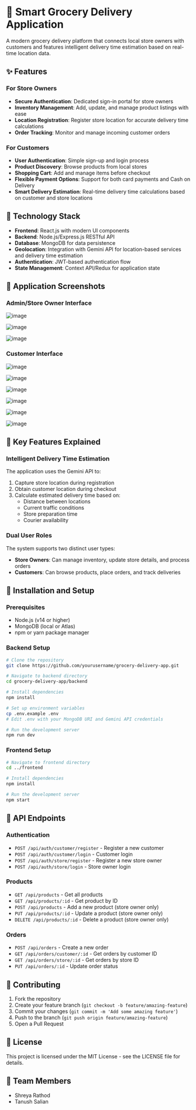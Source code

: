 # 🛒 Smart Grocery Delivery Application

A modern grocery delivery platform that connects local store owners with customers and features intelligent delivery time estimation based on real-time location data.

## ✨ Features

### For Store Owners
- **Secure Authentication**: Dedicated sign-in portal for store owners
- **Inventory Management**: Add, update, and manage product listings with ease
- **Location Registration**: Register store location for accurate delivery time calculations
- **Order Tracking**: Monitor and manage incoming customer orders

### For Customers
- **User Authentication**: Simple sign-up and login process
- **Product Discovery**: Browse products from local stores
- **Shopping Cart**: Add and manage items before checkout
- **Flexible Payment Options**: Support for both card payments and Cash on Delivery
- **Smart Delivery Estimation**: Real-time delivery time calculations based on customer and store locations

## 🔧 Technology Stack

- **Frontend**: React.js with modern UI components
- **Backend**: Node.js/Express.js RESTful API
- **Database**: MongoDB for data persistence
- **Geolocation**: Integration with Gemini API for location-based services and delivery time estimation
- **Authentication**: JWT-based authentication flow
- **State Management**: Context API/Redux for application state

## 📸 Application Screenshots

### Admin/Store Owner Interface
![image](https://github.com/user-attachments/assets/9c0d6a6b-c096-4f0a-8940-2c2fc3b72d2f)


![image](https://github.com/user-attachments/assets/f7cb5234-4dfd-44bf-a775-ab58a0200118)

![image](https://github.com/user-attachments/assets/f4611480-102f-4243-ab57-c5f4d6ad268a)


### Customer Interface
![image](https://github.com/user-attachments/assets/e7c4f6a3-b10b-4747-bd11-8e3078e64f5b)

![image](https://github.com/user-attachments/assets/8b26b2cd-9f22-4d46-a8a7-1a7d6999c97c)

![image](https://github.com/user-attachments/assets/1bf4e293-cfaa-46c3-9107-059decb25028)

![image](https://github.com/user-attachments/assets/785185a9-48cf-4c09-bff9-d2668a174c8c)

![image](https://github.com/user-attachments/assets/39ae61d3-0069-4b55-a11a-f4f8f98d1ed5)

![image](https://github.com/user-attachments/assets/b6bdf8f6-ff67-47c7-b187-0b8a3298e792)







## 🌟 Key Features Explained

### Intelligent Delivery Time Estimation
The application uses the Gemini API to:
1. Capture store location during registration
2. Obtain customer location during checkout
3. Calculate estimated delivery time based on:
   - Distance between locations
   - Current traffic conditions
   - Store preparation time
   - Courier availability

### Dual User Roles
The system supports two distinct user types:
- **Store Owners**: Can manage inventory, update store details, and process orders
- **Customers**: Can browse products, place orders, and track deliveries

## 🚀 Installation and Setup

### Prerequisites
- Node.js (v14 or higher)
- MongoDB (local or Atlas)
- npm or yarn package manager

### Backend Setup
```bash
# Clone the repository
git clone https://github.com/yourusername/grocery-delivery-app.git

# Navigate to backend directory
cd grocery-delivery-app/backend

# Install dependencies
npm install

# Set up environment variables
cp .env.example .env
# Edit .env with your MongoDB URI and Gemini API credentials

# Run the development server
npm run dev
```

### Frontend Setup
```bash
# Navigate to frontend directory
cd ../frontend

# Install dependencies
npm install

# Run the development server
npm start
```

## 📝 API Endpoints

### Authentication
- `POST /api/auth/customer/register` - Register a new customer
- `POST /api/auth/customer/login` - Customer login
- `POST /api/auth/store/register` - Register a new store owner
- `POST /api/auth/store/login` - Store owner login

### Products
- `GET /api/products` - Get all products
- `GET /api/products/:id` - Get product by ID
- `POST /api/products` - Add a new product (store owner only)
- `PUT /api/products/:id` - Update a product (store owner only)
- `DELETE /api/products/:id` - Delete a product (store owner only)

### Orders
- `POST /api/orders` - Create a new order
- `GET /api/orders/customer/:id` - Get orders by customer ID
- `GET /api/orders/store/:id` - Get orders by store ID
- `PUT /api/orders/:id` - Update order status

## 🤝 Contributing

1. Fork the repository
2. Create your feature branch (`git checkout -b feature/amazing-feature`)
3. Commit your changes (`git commit -m 'Add some amazing feature'`)
4. Push to the branch (`git push origin feature/amazing-feature`)
5. Open a Pull Request

## 📄 License

This project is licensed under the MIT License - see the LICENSE file for details.

## 👥 Team Members

- Shreya Rathod
- Tanush Salian
